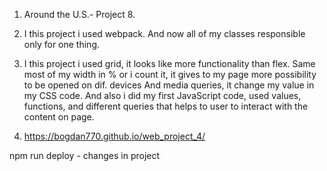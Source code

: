 1. Around the U.S.- Project 8.

2. I this project i used webpack. And now all of my classes responsible only for one thing.

3. I this project i used grid, it looks like more functionality than flex. Same most of my width in % or i count it, it gives to my page more possibility to be opened on dif. devices And media queries, it change my value in my CSS code. And also i did my first JavaScript code, used values, functions, and different queries that helps to user to interact with the content on page.

4. https://bogdan770.github.io/web_project_4/

npm run deploy - changes in project
